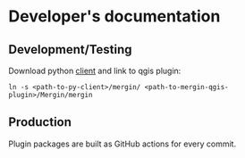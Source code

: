 
# Developer's documentation
## Development/Testing
Download python [client](https://github.com/MerginMaps/mergin-py-client) and
link to qgis plugin:

    ln -s <path-to-py-client>/mergin/ <path-to-mergin-qgis-plugin>/Mergin/mergin

## Production

Plugin packages are built as GitHub actions for every commit.
